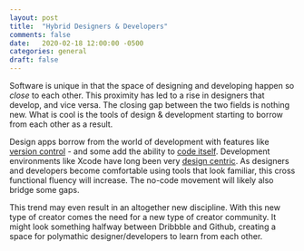 ```yaml
---
layout: post
title:  "Hybrid Designers & Developers"
comments: false
date:   2020-02-18 12:00:00 -0500
categories: general
draft: false
---
```


Software is unique in that the space of designing and developing happen so _close_ to each other. This proximity has led to a rise in designers that develop, and vice versa. The closing gap between the two fields is nothing new. What is cool is the tools of design & development starting to borrow from each other as a result. 

Design apps borrow from the world of development with features like [version control](https://www.abstract.com/) - and some add the ability to [code itself](https://www.framer.com/support/using-framer-x/code-editor/). Development environments like Xcode have long been very [design centric](https://developer.apple.com/library/archive/documentation/ToolsLanguages/Conceptual/Xcode_Overview/DesigningwithStoryboards.html). As designers and developers become comfortable using tools that look familiar, this cross functional fluency will increase. The no-code movement will likely also bridge some gaps. 

This trend may even result in an altogether new discipline. With this new type of creator comes the need for a new type of creator community. It might look something halfway between Dribbble and Github, creating a space for polymathic designer/developers to learn from each other.